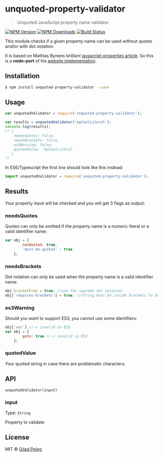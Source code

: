 # unquoted-property-validator
> Unquoted JavaScript property name validator

[![NPM Version](http://img.shields.io/npm/v/unquoted-property-validator.svg?style=flat)](https://npmjs.org/package/unquoted-property-validator)
[![NPM Downloads](http://img.shields.io/npm/dm/unquoted-property-validator.svg?style=flat)](https://npmjs.org/package/unquoted-property-validator)
[![Build Status](http://img.shields.io/travis/pgilad/unquoted-property-validator.svg?style=flat)](https://travis-ci.org/pgilad/unquoted-property-validator)

This module checks if a given property name can be used without quotes and/or with dot notation.

It is based on Mathias Bynens brilliant [javascript-properties article](https://mathiasbynens.be/notes/javascript-properties).
So this is a **node-port** of his [website implementation](https://github.com/mathiasbynens/mothereff.in/tree/master/js-properties).

## Installation

```bash
$ npm install unquoted-property-validator --save
```

## Usage

```js
var unquotedValidator = require('unquoted-property-validator');

var results = unquotedValidator('myCoolLiteral');
console.log(results);
/* {
    needsQuotes: false,
    needsBrackets: false,
    es3Warning: false,
    quotedValue: 'myCoolLiteral'
   }
*/
```

In ES6/Typescript the first line should look like this instead:

```js
import unquotedValidator = require('unquoted-property-validator');
```

## Results

Your property input will be checked and you will get 3 flags as output:

### needsQuotes

Quotes can only be omitted if the property name is a numeric literal or a valid identifier name:

```js
var obj = {
        nonQuoted: true,
        'must-be-quoted' : true
    };
```

### needsBrackets

Dot notation can only be used when the property name is a valid identifier name:

```js
obj.bracketFree = true; //use the supreme dot notation
obj['requires-brackets'] = true; //string must be inside brackets to be used as property
```

### es3Warning

Should you want to support ES3, you cannot use some identifiers:
```js
obj['var'] //-> invalid in ES3
var obj = {
        goto: true //-> invalid in ES3
    };
```

### quotedValue

Your quoted string in case there are problematic characters.

## API

`unquotedValidator(input)`

### input

Type: `String`

Property to validate

## License

MIT © [Gilad Peleg](https://www.giladpeleg.com)
